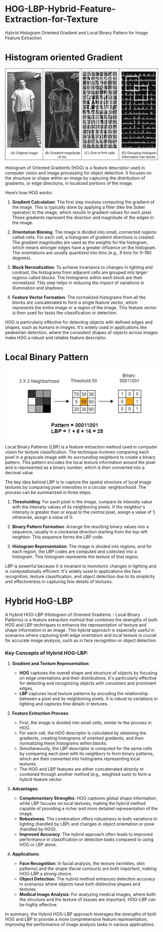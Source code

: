 # HOG-LBP-Hybrid-Feature-Extraction-for-Texture
Hybrid Histogram Oriented Gradient and Local Binary Pattern for Image Feature Extraction

# Histogram oriented Gradient
<p align="center">
  <img src="HOG.jpg" />
</p>
Histogram of Oriented Gradients (HOG) is a feature descriptor used in computer vision and image processing for object detection. It focuses on the structure or shape within an image by capturing the distribution of gradients, or edge directions, in localized portions of the image.

Here’s how HOG works:

1. **Gradient Calculation**: The first step involves computing the gradient of the image. This is typically done by applying a filter (like the Sobel operator) to the image, which results in gradient values for each pixel. These gradients represent the direction and magnitude of the edges in the image.

2. **Orientation Binning**: The image is divided into small, connected regions called cells. For each cell, a histogram of gradient directions is created. The gradient magnitudes are used as the weights for the histogram, which means stronger edges have a greater influence on the histogram. The orientations are usually quantized into bins (e.g., 9 bins for 0-180 degrees).

3. **Block Normalization**: To achieve invariance to changes in lighting and contrast, the histograms from adjacent cells are grouped into larger regions called blocks. The histograms within each block are then normalized. This step helps in reducing the impact of variations in illumination and shadows.

4. **Feature Vector Formation**: The normalized histograms from all the blocks are concatenated to form a single feature vector, which represents the entire image or a region of the image. This feature vector is then used for tasks like classification or detection.

HOG is particularly effective for detecting objects with defined edges and shapes, such as humans in images. It's widely used in applications like pedestrian detection, where the consistent shapes of objects across images make HOG a robust and reliable feature descriptor.


# Local Binary Pattern
<p align="center">
  <img src="LBP.png" />
</p>
Local Binary Patterns (LBP) is a feature extraction method used in computer vision for texture classification. The technique involves comparing each pixel in a grayscale image with its surrounding neighbors to create a binary pattern. This pattern encodes the local texture information around the pixel and is represented as a binary number, which is then converted into a decimal value. 

The key idea behind LBP is to capture the spatial structure of local image textures by comparing pixel intensities in a circular neighborhood. The process can be summarized in three steps:

1. **Thresholding**: For each pixel in the image, compare its intensity value with the intensity values of its neighboring pixels. If the neighbor's intensity is greater than or equal to the central pixel, assign a value of 1; otherwise, assign a value of 0.
  
2. **Binary Pattern Formation**: Arrange the resulting binary values into a sequence, usually in a clockwise direction starting from the top-left neighbor. This sequence forms the LBP code.

3. **Histogram Representation**: The image is divided into regions, and for each region, the LBP codes are computed and collected into a histogram. This histogram represents the texture of that region.

LBP is powerful because it is invariant to monotonic changes in lighting and is computationally efficient. It's widely used in applications like face recognition, texture classification, and object detection due to its simplicity and effectiveness in capturing fine details of textures.

# Hybrid HoG-LBP
A Hybrid HOG-LBP (Histogram of Oriented Gradients - Local Binary Patterns) is a feature extraction method that combines the strengths of both HOG and LBP techniques to enhance the representation of texture and shape information in an image. This hybrid approach is especially useful in scenarios where capturing both edge orientation and local texture is crucial for accurate image analysis, such as in face recognition or object detection.

### Key Concepts of Hybrid HOG-LBP:

1. **Gradient and Texture Representation**:
   - **HOG** captures the overall shape and structure of objects by focusing on edge orientations and their distributions. It's particularly effective for detecting and recognizing objects with consistent and prominent edges.
   - **LBP** captures local texture patterns by encoding the relationship between a pixel and its neighboring pixels. It is robust to variations in lighting and captures fine details in textures.

2. **Feature Extraction Process**:
   - First, the image is divided into small cells, similar to the process in HOG.
   - For each cell, the HOG descriptor is calculated by obtaining the gradients, creating histograms of oriented gradients, and then normalizing these histograms within blocks.
   - Simultaneously, the LBP descriptor is computed for the same cells by comparing each pixel with its neighbors to form binary patterns, which are then converted into histograms representing local textures.
   - The HOG and LBP features are either concatenated directly or combined through another method (e.g., weighted sum) to form a hybrid feature vector.

3. **Advantages**:
   - **Complementary Strengths**: HOG captures global shape information, while LBP focuses on local textures, making the hybrid method capable of providing a richer and more detailed representation of the image.
   - **Robustness**: The combination offers robustness to both variations in lighting (handled by LBP) and changes in object orientation or pose (handled by HOG).
   - **Improved Accuracy**: The hybrid approach often leads to improved performance in classification or detection tasks compared to using HOG or LBP alone.

4. **Applications**:
   - **Face Recognition**: In facial analysis, the texture (wrinkles, skin patterns) and the shape (facial contours) are both important, making HOG-LBP a strong choice.
   - **Object Detection**: The hybrid method enhances detection accuracy in scenarios where objects have both distinctive shapes and textures.
   - **Medical Image Analysis**: For analyzing medical images, where both the structure and the texture of tissues are important, HOG-LBP can be highly effective.

In summary, the Hybrid HOG-LBP approach leverages the strengths of both HOG and LBP to provide a more comprehensive feature representation, improving the performance of image analysis tasks in various applications.